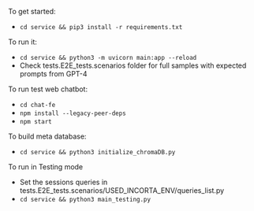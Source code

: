 
To get started:
* `cd service && pip3 install -r requirements.txt`

To run it:
* `cd service && python3 -m uvicorn main:app --reload`
* Check tests.E2E_tests.scenarios folder for full samples with expected prompts from GPT-4

To run test web chatbot:
* `cd chat-fe`
* `npm install --legacy-peer-deps`
* `npm start`

To build meta database:
* `cd service && python3 initialize_chromaDB.py`

To run in Testing mode
* Set the sessions queries in tests.E2E_tests.scenarios/USED_INCORTA_ENV/queries_list.py
* `cd service && python3 main_testing.py`

